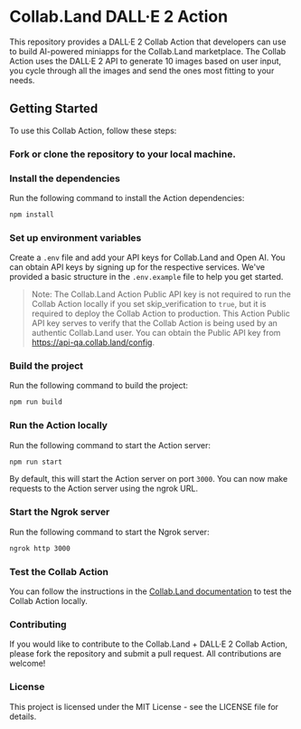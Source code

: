 # Collab.Land DALL·E 2 Action

This repository provides a DALL·E 2 Collab Action that developers can use to build AI-powered miniapps for the Collab.Land marketplace. The Collab Action uses the DALL·E 2 API to generate 10 images based on user input, you cycle through all the images and send the ones most fitting to your needs.

## Getting Started

To use this Collab Action, follow these steps:

### Fork or clone the repository to your local machine.

### Install the dependencies

Run the following command to install the Action dependencies:

```bash
npm install
```

### Set up environment variables

Create a `.env` file and add your API keys for Collab.Land and Open AI. You can obtain API keys by signing up for the respective services. We've provided a basic structure in the `.env.example` file to help you get started.

> Note: The Collab.Land Action Public API key is not required to run the Collab Action locally if you set skip_verification to `true`, but it is required to deploy the Collab Action to production. This Action Public API key serves to verify that the Collab Action is being used by an authentic Collab.Land user. You can obtain the Public API key from https://api-qa.collab.land/config.

### Build the project

Run the following command to build the project:

```bash
npm run build
```

### Run the Action locally

Run the following command to start the Action server:

```bash
npm run start 
```

By default, this will start the Action server on port `3000`. You can now make requests to the Action server using the ngrok URL.

### Start the Ngrok server

Run the following command to start the Ngrok server:

```bash
ngrok http 3000
```

### Test the Collab Action

You can follow the instructions in the [Collab.Land documentation](https://dev.collab.land/docs/upstream-integrations/collab-actions/getting-started-with-collab-actions#test-the-actions-in-a-discord-server) to test the Collab Action locally.

### Contributing

If you would like to contribute to the Collab.Land + DALL·E 2 Collab Action, please fork the repository and submit a pull request. All contributions are welcome!

### License

This project is licensed under the MIT License - see the LICENSE file for details.
